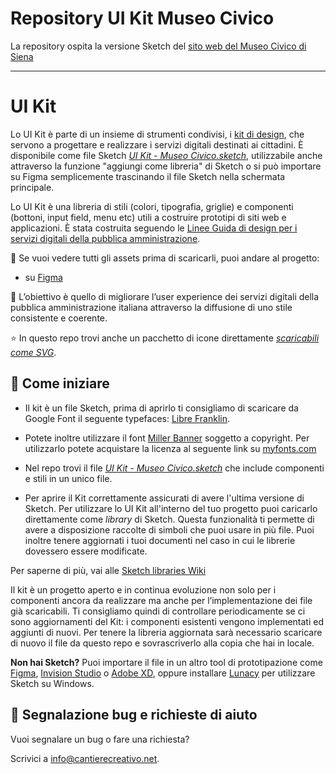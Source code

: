 # Repository UI Kit Museo Civico

La repository ospita la versione Sketch del [sito web del Museo Civico di Siena](https://museocivico.comune.siena.it/)

---

# UI Kit

Lo UI Kit è parte di un insieme di strumenti condivisi, i [kit di design](https://designers.italia.it/kit/), che servono a progettare e realizzare i servizi digitali destinati ai cittadini. È disponibile come file Sketch [_UI Kit - Museo Civico.sketch_](https://github.com/ComuneDiSiena/UI-Kit/blob/main/UI%20Kit%20-%20Museo%20Civico.sketch), utilizzabile anche attraverso la funzione "aggiungi come libreria" di Sketch o si può importare su Figma semplicemente trascinando il file Sketch nella schermata principale.

Lo UI Kit è una libreria di stili (colori, tipografia, griglie) e componenti (bottoni, input field, menu etc) utili a costruire prototipi di siti web e applicazioni. È stata costruita seguendo le [Linee Guida di design per i servizi digitali della pubblica amministrazione](https://docs.italia.it/italia/designers-italia/design-linee-guida-docs/it/stabile/).

:eyes: Se vuoi vedere tutti gli assets prima di scaricarli, puoi andare al progetto:

- su [Figma](https://www.figma.com/file/bEA0rAPc4h2sccZOeh6Vu1/Museo-Civico---Kit-UI?node-id=801%3A4919)

:dart: L’obiettivo è quello di migliorare l’user experience dei servizi digitali della pubblica amministrazione italiana attraverso la diffusione di uno stile consistente e coerente.

:star: In questo repo trovi anche un pacchetto di icone direttamente [_scaricabili come SVG_](https://github.com/ComuneDiSiena/UI-Kit/tree/main/icons).

## :blue_book: Come iniziare

- Il kit è un file Sketch, prima di aprirlo ti consigliamo di scaricare da Google Font il seguente typefaces: [Libre Franklin](https://fonts.google.com/specimen/Libre+Franklin).
- Potete inoltre utilizzare il font [Miller Banner](https://github.com/ComuneDiSiena/UI-Kit/tree/main/fonts) soggetto a copyright. Per utilizzarlo potete acquistare la licenza al seguente link su [myfonts.com](https://www.myfonts.com/collections/miller-banner-font-carter-and-cone-type?tab=licensing)
- Nel repo trovi il file [_UI Kit - Museo Civico.sketch_](https://github.com/ComuneDiSiena/UI-Kit/blob/main/UI%20Kit%20-%20Museo%20Civico.sketch) che include componenti e stili in un unico file.

- Per aprire il Kit correttamente assicurati di avere l'ultima versione di Sketch.
  Per utilizzare lo UI Kit all'interno del tuo progetto puoi caricarlo direttamente come _library_ di Sketch.
  Questa funzionalità ti permette di avere a disposizione raccolte di simboli che puoi usare in più file. Puoi inoltre tenere aggiornati i tuoi documenti nel caso in cui le librerie dovessero essere modificate.

Per saperne di più, vai alle [Sketch libraries Wiki](https://github.com/italia/design-ui-kit/wiki/Sketch-Libraries)

Il kit è un progetto aperto e in continua evoluzione non solo per i componenti ancora da realizzare ma anche per l’implementazione dei file già scaricabili. Ti consigliamo quindi di controllare periodicamente se ci sono aggiornamenti del Kit: i componenti esistenti vengono implementati ed aggiunti di nuovi. Per tenere la libreria aggiornata sarà necessario scaricare di nuovo il file da questo repo e sovrascriverlo alla copia che hai in locale.

**Non hai Sketch?** Puoi importare il file in un altro tool di prototipazione come [Figma](https://www.figma.com), [Invision Studio](https://www.invisionapp.com/studio) o [Adobe XD](https://www.adobe.com/uk/products/xd.html), oppure installare [Lunacy](https://icons8.it/lunacy) per utilizzare Sketch su Windows.

## :wrench: Segnalazione bug e richieste di aiuto

Vuoi segnalare un bug o fare una richiesta?

Scrivici a info@cantierecreativo.net.
